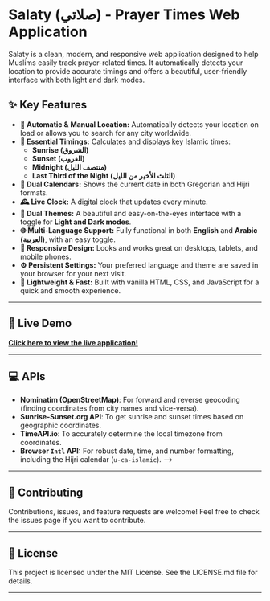 # Salaty (صلاتي) - Prayer Times Web Application

Salaty is a clean, modern, and responsive web application designed to help Muslims easily track prayer-related times. It automatically detects your location to provide accurate timings and offers a beautiful, user-friendly interface with both light and dark modes.

<!-- ![Salaty Screenshot](<PLACEHOLDER: Add a screenshot of your application here. For example, 'salaty-screenshot.png'>) -->
<!-- ![Salaty Screenshot](<PLACEHOLDER: Add a screenshot of your application here. For example, 'salaty-screenshot.png'>) -->
<!-- ![Salaty Screenshot](<PLACEHOLDER: Add a screenshot of your application here. For example, 'salaty-screenshot.png'>) -->
<!-- ![Salaty Screenshot](<PLACEHOLDER: Add a screenshot of your application here. For example, 'salaty-screenshot.png'>) -->


## ✨ Key Features

- **📍 Automatic & Manual Location:** Automatically detects your location on load or allows you to search for any city worldwide.
- **🕌 Essential Timings:** Calculates and displays key Islamic times:
  - **Sunrise (الشروق)**
  - **Sunset (الغروب)**
  - **Midnight (منتصف الليل)**
  - **Last Third of the Night (الثلث الأخير من الليل)**
- **📅 Dual Calendars:** Shows the current date in both Gregorian and Hijri formats.
- **🕰️ Live Clock:** A digital clock that updates every minute.
- **🎨 Dual Themes:** A beautiful and easy-on-the-eyes interface with a toggle for **Light and Dark modes**.
- **🌐 Multi-Language Support:** Fully functional in both **English** and **Arabic (العربية)**, with an easy toggle.
- **📱 Responsive Design:** Looks and works great on desktops, tablets, and mobile phones.
- **⚙️ Persistent Settings:** Your preferred language and theme are saved in your browser for your next visit.
- **💨 Lightweight & Fast:** Built with vanilla HTML, CSS, and JavaScript for a quick and smooth experience.

---

## 🚀 Live Demo

[**Click here to view the live application!**](<https://salaty-app.netlify.app>)

---

## 💻 APIs
<!-- 
This project is built with modern web standards and leverages several free APIs.

- **Frontend:**
  - HTML5
  - CSS3 (Flexbox & Grid)
  - Vanilla JavaScript (ES6+ `async/await`) -->

<!-- - **APIs:** -->
  - **Nominatim (OpenStreetMap)**: For forward and reverse geocoding (finding coordinates from city names and vice-versa).
  - **Sunrise-Sunset.org API**: To get sunrise and sunset times based on geographic coordinates.
  - **TimeAPI.io**: To accurately determine the local timezone from coordinates.
  - **Browser `Intl` API:** For robust date, time, and number formatting, including the Hijri calendar (`u-ca-islamic`). -->

 ---

<!-- ## 🛠️ Setup and Local Installation

To run this project on your local machine, follow these simple steps:

1.  **Clone the repository:**
    ```bash
    git clone https://github.com/<YOUR_USERNAME>/SalatyDevelopment.git
    ```

2.  **Navigate to the project directory:**
    ```bash
    cd SalatyDevelopment
    ```

3.  **Run the application:**
    Since this is a static web application, you don't need a complex build process. You can simply open the `index.html` file in your web browser.

    However, for the best experience and to avoid potential browser security issues with API calls (CORS), it's recommended to serve the files using a local web server. If you have VS Code, the Live Server extension is an excellent choice.

--- -->

<!-- ## 📁 Project Structure


SalatyDevelopment/
├── images/                 # Decorative images and icons
├── index.html              # Main HTML structure
├── styles.css              # All styles: layout, themes, responsiveness
├── geolocation.js          # Handles location detection and API calls for prayer times
├── updateLocation.js       # Logic for manual search, clock, and date updates
├── language.js             # Manages multi-language translations and switching
├── time-utils.js           # Helper functions for night time calculations
├── settings.js             # Manages theme (light/dark mode) persistence
└── README.md               # You are here!
```

--- -->

## 🤝 Contributing

Contributions, issues, and feature requests are welcome! Feel free to check the issues page if you want to contribute.

---

## 📜 License

This project is licensed under the MIT License. See the LICENSE.md file for details.

---
